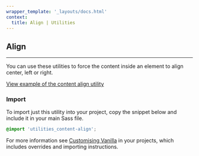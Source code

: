 ```yaml
---
wrapper_template: '_layouts/docs.html'
context:
  title: Align | Utilities
---
```


## Align

<hr>

You can use these utilities to force the content inside an element to align center, left or right.

<a href="/docs/examples/utilities/align/" class="js-example">
View example of the content align utility
</a>

### Import

To import just this utility into your project, copy the snippet below and include it in your main Sass file.

```scss
@import 'utilities_content-align';
```

For more information see [Customising Vanilla](/docs/customising-vanilla/) in your projects, which includes overrides and importing instructions.

